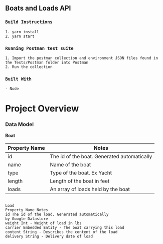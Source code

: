 ## Boats and Loads API

### `Build Instructions`

```
1. yarn install
2. yarn start

```

### `Running Postman test suite`

```
1. Import the postman collection and environment JSON files found in the Tests/Postman folder into Postman
2. Run the collection
```

### `Built With`

```
- Node
```

# Project Overview

### Data Model

**Boat**

| Property Name | Notes                                       |
| ------------- | ------------------------------------------- |
| id            | The id of the boat. Generated automatically |
| name          | Name of the boat                            |
| type          | Type of the boat. Ex Yacht                  |
| length        | Length of the boat in feet                  |
| loads         | An array of loads held by the boat          |

```

Load
Property Name Notes
id The id of the load. Generated automatically
by Google Datastore
weight Int - Weight of load in lbs
carrier Embedded Entity - The boat carrying this load
content String - Describes the content of the load
delivery String - Delivery date of load
```
